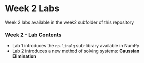 # Week 2 Labs

Week 2 labs available in the week2 subfolder of this repository

### Week 2 - Lab Contents
- Lab 1 introduces the `np.linalg` sub-library available in NumPy
- Lab 2 introduces a new method of solving systems: **Gaussian Elimination**
